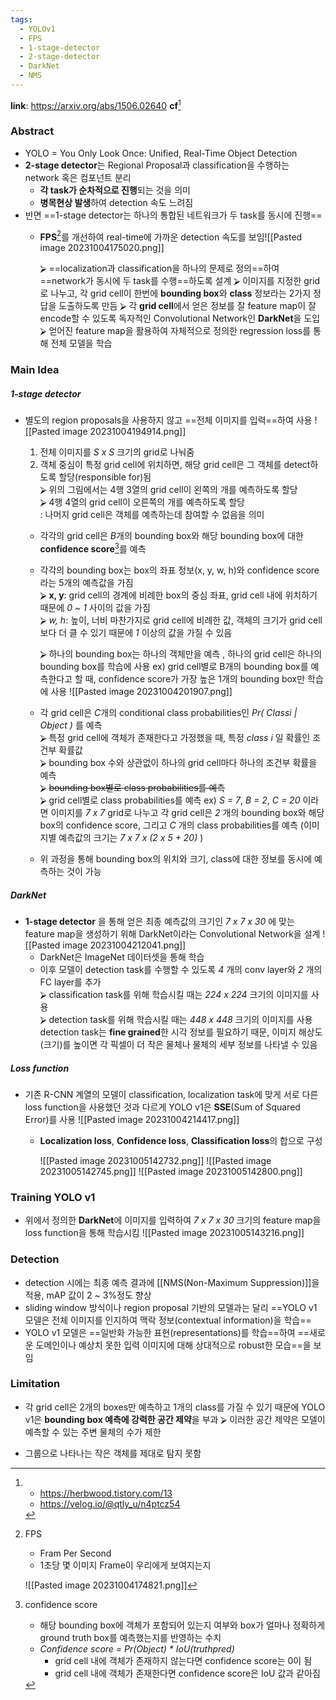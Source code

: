 ```yaml
---
tags:
  - YOLOv1
  - FPS
  - 1-stage-detector
  - 2-stage-detector
  - DarkNet
  - NMS
---
```

**link**: https://arxiv.org/abs/1506.02640
**cf**[^0]


### Abstract

- YOLO = You Only Look Once: Unified, Real-Time Object Detection
- **2-stage detector**는 Regional Proposal과 classification을 수행하는 network 혹은 컴포넌트 분리
	- **각 task가 순차적으로 진행**되는 것을 의미
	- **병목현상 발생**하여 detection 속도 느려짐
- 반면 ==1-stage detector는 하나의 통합된 네트워크가 두 task를 동시에 진행==
	- **FPS**[^1]를 개선하여 real-time에 가까운 detection 속도를 보임![[Pasted image 20231004175020.png]]
		
		⮚ ==localization과 classification을 하나의 문제로 정의==하여 ==network가 동시에 두 task를 수행==하도록 설계
		⮚ 이미지를 지정한 grid로 나누고, 각 grid cell이 한번에 **bounding box**와 **class** 정보라는 2가지 정답을 도출하도록 만듬
		⮚ 각 **grid cell**에서 얻은 정보를 잘 feature map이 잘 encode할 수 있도록 독자적인 Convolutional Network인 **DarkNet**을 도입      
		⮚  얻어진 feature map을 활용하여 자체적으로 정의한 regression loss를 통해 전체 모델을 학습
		



### Main Idea

##### 1-stage detector
- 별도의 region proposals을 사용하지 않고 ==전체 이미지를 입력==하여 사용
	![[Pasted image 20231004194914.png]]
	
	1. 전체 이미지를 _S x S_ 크기의 grid로 나눠줌
	2. 객체 중심이 특정 grid cell에 위치하면, 해당 grid cell은 그 객체를 detect하도록 할당(responsible for)됨      
		⮚  위의 그림에서는 4행 3열의 grid cell이 왼쪽의 개를 예측하도록 할당     
		⮚  4행 4열의 grid cell이 오른쪽의 개를 예측하도록 할당     
		: 나머지 grid cell은 객체를 예측하는데 참여할 수 없음을 의미
		
	
	- 각각의 grid cell은 *B*개의 bounding box와 해당 bounding box에 대한 **confidence score**[^2]를 예측      
	- 각각의 bounding box는 box의 좌표 정보(x, y, w, h)와 confidence score라는 5개의 예측값을 가짐      
		⮚  __x, y__: grid cell의 경계에 비례한 box의 중심 좌표, grid cell 내에 위치하기 때문에 _0 ~ 1_ 사이의 값을 가짐  
		⮚  _w, h_: 높이, 너비 마찬가지로 grid cell에 비례한 값, 객체의 크기가 grid cell보다 더 클 수 있기 때문에 _1_ 이상의 값을 가질 수 있음		 
		 
		⮚ 하나의 bounding box는 하나의 객체만을 예측 , 하나의 grid cell은 하나의 bounding box를 학습에 사용
			ex) grid cell별로 B개의 bounding box를 예측한다고 할 때, confidence score가 가장 높은 1개의 bounding box만 학습에 사용
		![[Pasted image 20231004201907.png]]
		 
	
	- 각 grid cell은 *C*개의 conditional class probabilities인 _Pr( Classi | Object )_ 를 예측      
		⮚ 특정 grid cell에 객체가 존재한다고 가정했을 때, 특정 _class i_ 일 확률인 조건부 확률값   
		⮚  bounding box 수와 상관없이 하나의 grid cell마다 하나의 조건부 확률을 예측      
		⮚  ~~bounding box별로 class probabilities를 예측~~      
		⮚  grid cell별로 class probabilities를 예측 
			ex) _S = 7_, _B = 2_, _C = 20_ 이라면 이미지를 _7 x 7_ grid로 나누고 각 grid cell은 _2_ 개의 bounding box와 해당 box의 confidence score, 그리고 _C_ 개의 class probabilities를 예측
			(이미지별 예측값의 크기는 _7 x 7 x (2 x 5 + 20)_ )
			
	
	- 위 과정을 통해 bounding box의 위치와 크기, class에 대한 정보를 동시에 예측하는 것이 가능
	


##### DarkNet
- **1-stage detector** 을 통해 얻은 최종 예측값의 크기인 _7 x 7 x 30_ 에 맞는 feature map을 생성하기 위해  DarkNet이라는 Convolutional Network을 설계
	![[Pasted image 20231004212041.png]]
	- DarkNet은 ImageNet 데이터셋을 통해 학습
	- 이후 모델이 detection task를 수행할 수 있도록 _4_ 개의 conv layer와 _2_ 개의 FC layer를 추가    
		⮚ classification task를 위해 학습시킬 때는 _224 x 224_ 크기의 이미지를 사용     
		⮚ detection task를 위해 학습시킬 때는 _448 x 448_ 크기의 이미지를 사용
			detection task는 **fine grained**한 시각 정보를 필요하기 때문, 이미지 해상도(크기)를 높이면 각 픽셀이 더 작은 물체나 물체의 세부 정보를 나타낼 수 있음


##### Loss function
- 기존 R-CNN 계열의 모델이 classification, localization task에 맞게 서로 다른 loss function을 사용했던 것과 다르게 YOLO v1은 **SSE**(Sum of Squared Error)를 사용
	![[Pasted image 20231004214417.png]]
	- **Localization loss**, **Confidence loss**, **Classification loss**의 합으로 구성
		
		![[Pasted image 20231005142732.png]]
		![[Pasted image 20231005142745.png]]
		![[Pasted image 20231005142800.png]]


### Training YOLO v1

- 위에서 정의한 **DarkNet**에 이미지를 입력하여 _7 x 7 x 30_ 크기의 feature map을 loss function을 통해 학습시킴
	![[Pasted image 20231005143216.png]]



### Detection

- detection 시에는 최종 예측 결과에 [[NMS(Non-Maximum Suppression)]]을 적용, mAP 값이 2 ~ 3%정도 향상
- sliding window 방식이나 region proposal 기반의 모델과는 달리 ==YOLO v1 모델은 전체 이미지를 인지하여 맥락 정보(contextual information)을 학습==
- YOLO v1 모델은 ==일반화 가능한 표현(representations)를 학습==하여 ==새로운 도메인이나 예상치 못한 입력 이미지에 대해 상대적으로 robust한 모습==을 보임



### Limitation

- 각 grid cell은 2개의 boxes만 예측하고 1개의 class를 가질 수 있기 때문에 YOLO v1은 **bounding box 예측에 강력한 공간 제약**을 부과 
	⮚   이러한 공간 제약은 모델이 예측할 수 있는 주변 물체의 수가 제한
	
- 그룹으로 나타나는 작은 객체를 제대로 탐지 못함


















[^0]:
	- https://herbwood.tistory.com/13 
	- https://velog.io/@qtly_u/n4ptcz54 


[^1]: FPS
	- Fram Per Second
	- 1초당 몇 이미지 Frame이 우리에게 보여지는지
	
	![[Pasted image 20231004174821.png]] 
	

[^2]: confidence score
	- 해당 bounding box에 객체가 포함되어 있는지 여부와 box가 얼마나 정확하게 ground truth box를 예측했는지를 반영하는 수치
	- _Confidence score = Pr(Object) * IoU(truthpred)_ 
		- grid cell 내에 객체가 존재하지 않는다면 confidence score는 0이 됨
		- grid cell 내에 객체가 존재한다면 confidence score은 IoU 값과 같아짐

